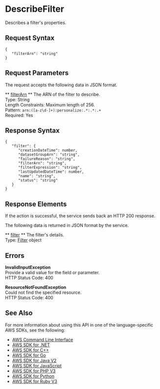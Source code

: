# DescribeFilter<a name="API_DescribeFilter"></a>

Describes a filter's properties\.

## Request Syntax<a name="API_DescribeFilter_RequestSyntax"></a>

```
{
   "filterArn": "string"
}
```

## Request Parameters<a name="API_DescribeFilter_RequestParameters"></a>

The request accepts the following data in JSON format\.

 ** [filterArn](#API_DescribeFilter_RequestSyntax) **   <a name="personalize-DescribeFilter-request-filterArn"></a>
The ARN of the filter to describe\.  
Type: String  
Length Constraints: Maximum length of 256\.  
Pattern: `arn:([a-z\d-]+):personalize:.*:.*:.+`   
Required: Yes

## Response Syntax<a name="API_DescribeFilter_ResponseSyntax"></a>

```
{
   "filter": { 
      "creationDateTime": number,
      "datasetGroupArn": "string",
      "failureReason": "string",
      "filterArn": "string",
      "filterExpression": "string",
      "lastUpdatedDateTime": number,
      "name": "string",
      "status": "string"
   }
}
```

## Response Elements<a name="API_DescribeFilter_ResponseElements"></a>

If the action is successful, the service sends back an HTTP 200 response\.

The following data is returned in JSON format by the service\.

 ** [filter](#API_DescribeFilter_ResponseSyntax) **   <a name="personalize-DescribeFilter-response-filter"></a>
The filter's details\.  
Type: [Filter](API_Filter.md) object

## Errors<a name="API_DescribeFilter_Errors"></a>

 **InvalidInputException**   
Provide a valid value for the field or parameter\.  
HTTP Status Code: 400

 **ResourceNotFoundException**   
Could not find the specified resource\.  
HTTP Status Code: 400

## See Also<a name="API_DescribeFilter_SeeAlso"></a>

For more information about using this API in one of the language\-specific AWS SDKs, see the following:
+  [AWS Command Line Interface](https://docs.aws.amazon.com/goto/aws-cli/personalize-2018-05-22/DescribeFilter) 
+  [AWS SDK for \.NET](https://docs.aws.amazon.com/goto/DotNetSDKV3/personalize-2018-05-22/DescribeFilter) 
+  [AWS SDK for C\+\+](https://docs.aws.amazon.com/goto/SdkForCpp/personalize-2018-05-22/DescribeFilter) 
+  [AWS SDK for Go](https://docs.aws.amazon.com/goto/SdkForGoV1/personalize-2018-05-22/DescribeFilter) 
+  [AWS SDK for Java V2](https://docs.aws.amazon.com/goto/SdkForJavaV2/personalize-2018-05-22/DescribeFilter) 
+  [AWS SDK for JavaScript](https://docs.aws.amazon.com/goto/AWSJavaScriptSDK/personalize-2018-05-22/DescribeFilter) 
+  [AWS SDK for PHP V3](https://docs.aws.amazon.com/goto/SdkForPHPV3/personalize-2018-05-22/DescribeFilter) 
+  [AWS SDK for Python](https://docs.aws.amazon.com/goto/boto3/personalize-2018-05-22/DescribeFilter) 
+  [AWS SDK for Ruby V3](https://docs.aws.amazon.com/goto/SdkForRubyV3/personalize-2018-05-22/DescribeFilter) 